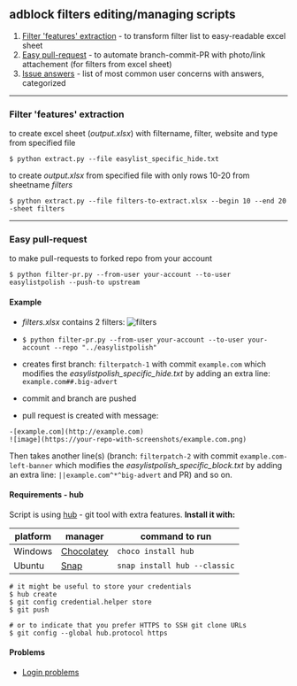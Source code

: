 ## adblock filters editing/managing scripts 

1. [Filter 'features' extraction](../master/extract-filters) - to transform filter list to easy-readable excel sheet
2. [Easy pull-request](../master/pull-requests) - to automate branch-commit-PR with photo/link attachement (for filters from excel sheet)
3. [Issue answers](../master/pull-requests) - list of most common user concerns with answers, categorized

---

### Filter 'features' extraction

to create excel sheet (*output.xlsx*) with filtername, filter, website and type from specified file

`$ python extract.py --file easylist_specific_hide.txt`

to create *output.xlsx* from specified file with only rows 10-20 from sheetname *filters*

`$ python extract.py --file filters-to-extract.xlsx --begin 10 --end 20 -sheet filters`

---

### Easy pull-request

to make pull-requests to forked repo from your account
```
$ python filter-pr.py --from-user your-account --to-user easylistpolish --push-to upstream
```

#### Example


* *filters.xlsx* contains 2 filters:
![filters](../master/screens/readme_2.png)

* `$ python filter-pr.py --from-user your-account --to-user your-account --repo "../easylistpolish" `

* creates first branch: `filterpatch-1` with commit `example.com` which modifies the *easylistpolish_specific_hide.txt* by adding an extra line: `example.com##.big-advert` 
* commit and branch are pushed
* pull request is created with message:
```
-[example.com](http://example.com)
![image](https://your-repo-with-screenshots/example.com.png)
```

Then takes another line(s) (branch: `filterpatch-2` with commit `example.com-left-banner` which modifies the *easylistpolish_specific_block.txt* by adding an extra line: `||example.com^*^big-advert` and PR) and so on.

#### Requirements - hub

Script is using [hub](https://github.com/github/hub) - git tool with extra features. 
**Install it with:**


platform | manager | command to run
---------|---------|---------------
Windows | [Chocolatey](https://chocolatey.org/) | `choco install hub`
Ubuntu | [Snap](https://snapcraft.io) | `snap install hub --classic`


```
# it might be useful to store your credentials
$ hub create
$ git config credential.helper store
$ git push

# or to indicate that you prefer HTTPS to SSH git clone URLs
$ git config --global hub.protocol https
```

#### Problems 

* [Login problems](https://github.com/github/hub/issues/899)





